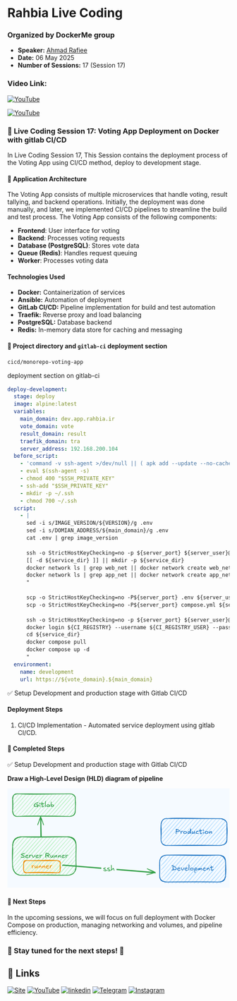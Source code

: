 
# Rahbia Live Coding
### Organized by DockerMe group
  - **Speaker:** [Ahmad Rafiee](https://www.linkedin.com/in/ahmad-rafiee)
  - **Date:** 06 May 2025
  - **Number of Sessions:** 17 (Session 17)

### Video Link:
[![YouTube](http://i.ytimg.com/vi/RW6pWGH3BiM/hqdefault.jpg)](https://www.youtube.com/live/RW6pWGH3BiM)

[![YouTube](http://i.ytimg.com/vi/oUsnTQMRHIQ/hqdefault.jpg)](https://www.youtube.com/live/oUsnTQMRHIQ)


### 🔴 Live Coding Session 17: Voting App Deployment on Docker with gitlab CI/CD

In Live Coding Session 17, This Session contains the deployment process of the Voting App using CI/CD method, deploy to development stage.

#### 📌 Application Architecture
The Voting App consists of multiple microservices that handle voting, result tallying, and backend operations. Initially, the deployment was done manually, and later, we implemented CI/CD pipelines to streamline the build and test process.
The Voting App consists of the following components:

  - **Frontend**: User interface for voting
  - **Backend**: Processes voting requests
  - **Database (PostgreSQL)**: Stores vote data
  - **Queue (Redis)**: Handles request queuing
  - **Worker**: Processes voting data

#### Technologies Used

  - **Docker:** Containerization of services
  - **Ansible:** Automation of deployment
  - **GitLab CI/CD:** Pipeline implementation for build and test automation
  - **Traefik:** Reverse proxy and load balancing
  - **PostgreSQL:** Database backend
  - **Redis:** In-memory data store for caching and messaging


#### 🚀 Project directory and `gitlab-ci` deployment section

```bash
cicd/monorepo-voting-app
```

deployment section on gitlab-ci

```yaml
deploy-development:
  stage: deploy
  image: alpine:latest
  variables:
    main_domain: dev.app.rahbia.ir
    vote_domain: vote
    result_domain: result
    traefik_domain: tra
    server_address: 192.168.200.104
  before_script:
    - 'command -v ssh-agent >/dev/null || ( apk add --update --no-cache openssh )'
    - eval $(ssh-agent -s)
    - chmod 400 "$SSH_PRIVATE_KEY"
    - ssh-add "$SSH_PRIVATE_KEY"
    - mkdir -p ~/.ssh
    - chmod 700 ~/.ssh
  script:
    - |
      sed -i s/IMAGE_VERSION/${VERSION}/g .env
      sed -i s/DOMIAN_ADDRESS/${main_domain}/g .env
      cat .env | grep image_version
      
      ssh -o StrictHostKeyChecking=no -p ${server_port} ${server_user}@${server_address} "
      [[ -d ${service_dir} ]] || mkdir -p ${service_dir}
      docker network ls | grep web_net || docker network create web_net
      docker network ls | grep app_net || docker network create app_net
      "

      scp -o StrictHostKeyChecking=no -P${server_port} .env ${server_user}@${server_address}:${service_dir}/
      scp -o StrictHostKeyChecking=no -P${server_port} compose.yml ${server_user}@${server_address}:${service_dir}/

      ssh -o StrictHostKeyChecking=no -p ${server_port} ${server_user}@${server_address} "
      docker login ${CI_REGISTRY} --username ${CI_REGISTRY_USER} --password ${CI_REGISTRY_PASSWORD}
      cd ${service_dir}
      docker compose pull 
      docker compose up -d
      "
  environment:
    name: development
    url: https://${vote_domain}.${main_domain}
```


✅ Setup Development and production stage with Gitlab CI/CD


#### Deployment Steps

  1. CI/CD Implementation
    - Automated service deployment using gitlab CI/CD.


#### 🚀 Completed Steps

✅ Setup Development and production stage with Gitlab CI/CD

**Draw a High-Level Design (HLD) diagram of pipeline**

![HLD](../images/CICD-Deployment.png)

#### 📌 Next Steps
In the upcoming sessions, we will focus on full deployment with Docker Compose on production, managing networking and volumes, and pipeline efficiency.

### 📢 Stay tuned for the next steps! 🚀


## 🔗 Links
[![Site](https://img.shields.io/badge/Dockerme.ir-0A66C2?style=for-the-badge&logo=docker&logoColor=white)](https://dockerme.ir/)
[![YouTube](https://img.shields.io/badge/youtube-FF0000?style=for-the-badge&logo=youtube&logoColor=white)](https://youtube.com/@dockerme)
[![linkedin](https://img.shields.io/badge/linkedin-0A66C2?style=for-the-badge&logo=linkedin&logoColor=white)](https://www.linkedin.com/in/ahmad-rafiee/)
[![Telegram](https://img.shields.io/badge/telegram-0A66C2?style=for-the-badge&logo=telegram&logoColor=white)](https://t.me/dockerme)
[![Instagram](https://img.shields.io/badge/instagram-FF0000?style=for-the-badge&logo=instagram&logoColor=white)](https://instagram.com/dockerme)